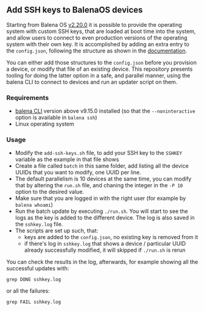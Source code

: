 ## Add SSH keys to BalenaOS devices

Starting from Balena OS [v2.20.0](https://github.com/balena-os/meta-balena/blob/master/CHANGELOG.md#v2200)
it is possible to provide the operating system with custom SSH keys, that are loaded
at boot time into the system, and allow users to connect to even production versions
of the operating system with their own key. It is accomplished by adding an extra
entry to the `config.json`, following the structure as shown in the
[documentation](https://github.com/balena-os/meta-balena#sshkeys).

You can either add those structures to the `config.json` before you provision
a device, or modify that file of an existing device. This repository presents
tooling for doing the latter option in a safe, and parallel manner, using the
balena CLI to connect to devices and run an updater script on them.

### Requirements

* [balena CLI](https://github.com/balena-io/balena-cli/) version above v9.15.0 installed
  (so that the `--noninteractive` option is available in `balena ssh`)
* Linux operating system

### Usage

* Modify the `add-ssh-keys.sh` file, to add your SSH key to the `SSHKEY` variable
  as the example in that file shows
* Create a file called `batch` in this same folder, add listing all the device UUIDs
  that you want to modify, one UUID per line.
* The default parallelism is 10 devices at the same time, you can modify that by
  altering the `run.sh` file, and chaning the integer in the `-P 10` option to the
  desired value.
* Make sure that you are logged in with the right user (for example by `balena whoami`)
* Run the batch update by executing `./run.sh`. You will start to see the logs as the
  key is added to the different device. The log is also saved in the `sshkey.log` file.
* The scripts are set up such, that:
  * keys are added to the `config.json`, no existing key is removed from it
  * if there's log in `sshkey.log` that shows a device / particular UUID already
    successfully modified, it will skipped if `./run.sh` is rerun

You can check the results in the log, afterwards, for example showing all the
successful updates with:
```
grep DONE sshkey.log
```
or all the failures:
```
grep FAIL sshkey.log
```
